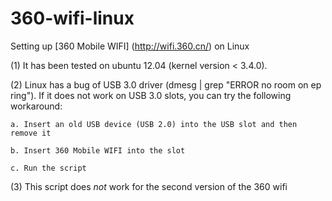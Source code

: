 360-wifi-linux
==============

Setting up [360 Mobile WIFI] (http://wifi.360.cn/) on Linux

(1) It has been tested on ubuntu 12.04 (kernel version < 3.4.0).

(2) Linux has a bug of USB 3.0 driver (dmesg | grep "ERROR no room on ep ring"). If it does not work on USB 3.0 slots, you can try the following workaround:

    a. Insert an old USB device (USB 2.0) into the USB slot and then remove it

    b. Insert 360 Mobile WIFI into the slot

    c. Run the script

(3) This script does *not* work for the second version of the 360 wifi



